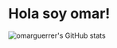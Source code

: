 # Hola soy omar!

![omarguerrer's GitHub stats](https://github-readme-stats.vercel.app/api?username=omarguerrer&show_icons=true&theme=synthwave)



